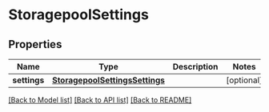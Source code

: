 # StoragepoolSettings

## Properties
Name | Type | Description | Notes
------------ | ------------- | ------------- | -------------
**settings** | [**StoragepoolSettingsSettings**](StoragepoolSettingsSettings.md) |  | [optional] 

[[Back to Model list]](../README.md#documentation-for-models) [[Back to API list]](../README.md#documentation-for-api-endpoints) [[Back to README]](../README.md)


